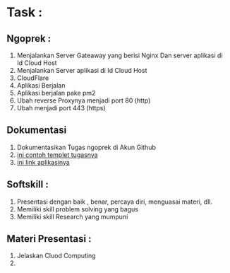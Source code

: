 # Task :

## Ngoprek :
1. Menjalankan Server Gateaway yang berisi Nginx Dan server aplikasi di Id Cloud Host
2. Menjalankan Server aplikasi di Id Cloud Host
3. CloudFlare
4. Aplikasi Berjalan
5. Aplikasi berjalan pake pm2
6. Ubah reverse Proxynya menjadi port 80 (http) 
7. Ubah menjadi port 443 (https)

## Dokumentasi
1. Dokumentasikan Tugas ngoprek di Akun Github
2. [ini contoh templet tugasnya](https://github.com/dumbwaysdev/dumbways-report)
3. [ini link aplikasinya](https://github.com/dumbwaysdev/wayshub-frontend)

## Softskill :
1. Presentasi dengan baik , benar, percaya diri, menguasai materi, dll.
2. Memiliki skill problem solving yang bagus
3. Memiliki skill Research yang mumpuni

## Materi Presentasi :
1. Jelaskan Cluod Computing 
2. 



